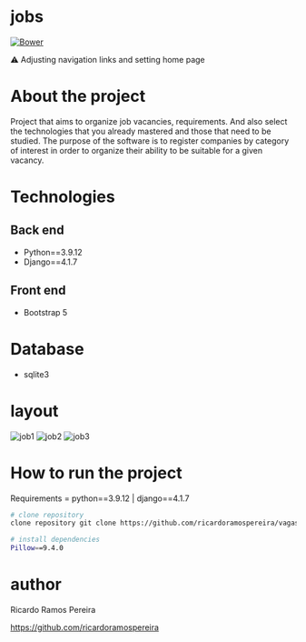 # jobs
[![Bower](https://img.shields.io/bower/l/django)](https://github.com/ricardoramospereira/vagas_emprego/blob/main/LICENSE)

⚠️ Adjusting navigation links and setting home page

# About the project
Project that aims to organize job vacancies, requirements. And also select the technologies that you already mastered and those that need to be studied. 
The purpose of the software is to register companies by category of interest in order to organize their ability to be suitable for a given vacancy.

# Technologies
## Back end
* Python==3.9.12
* Django==4.1.7


## Front end
* Bootstrap 5

# Database
* sqlite3

# layout
![job1](https://user-images.githubusercontent.com/103947016/233647687-d40520c0-bb90-4157-b27e-ef44599200ea.png)
![job2](https://user-images.githubusercontent.com/103947016/233647705-f17c11a5-485c-4071-aa4c-8be25fb5181d.png)
![job3](https://user-images.githubusercontent.com/103947016/233647721-7ca13283-f9ff-4c34-8250-78fa0694fd2c.png)

# How to run the project
Requirements = python==3.9.12 | django==4.1.7

```bash
# clone repository
clone repository git clone https://github.com/ricardoramospereira/vagas_emprego.git

# install dependencies
Pillow==9.4.0
```

# author
Ricardo Ramos Pereira

https://github.com/ricardoramospereira




